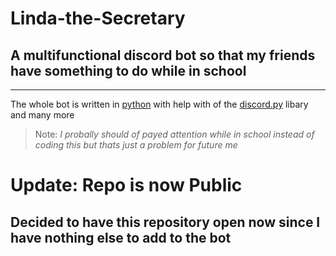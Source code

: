 # Linda-the-Secretary
## A multifunctional discord bot so that my friends have something to do while in school
---

The whole bot is written in [python](https://www.python.org/) with help with of the [discord.py](https://pypi.org/project/discord.py/) libary and many more

> Note: *I probally should of payed attention while in school instead of coding this but thats just a problem for future me*

# Update: Repo is now Public
## Decided to have this repository open now since I have nothing else to add to the bot
